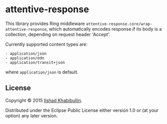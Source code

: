 # attentive-response

This library provides Ring middleware
`attentive-response.core/wrap-attentive-response`,
which automatically encodes response if its body is
a collection, depending on request header 'Accept'.

Currently supported content types are:

    - application/json
    - application/edn
    - application/transit+json

where `application/json` is default.

## License

Copyright © 2015 [Ilshad Khabibullin](http://ilshad.com).

Distributed under the Eclipse Public License either version 1.0 or (at
your option) any later version.
